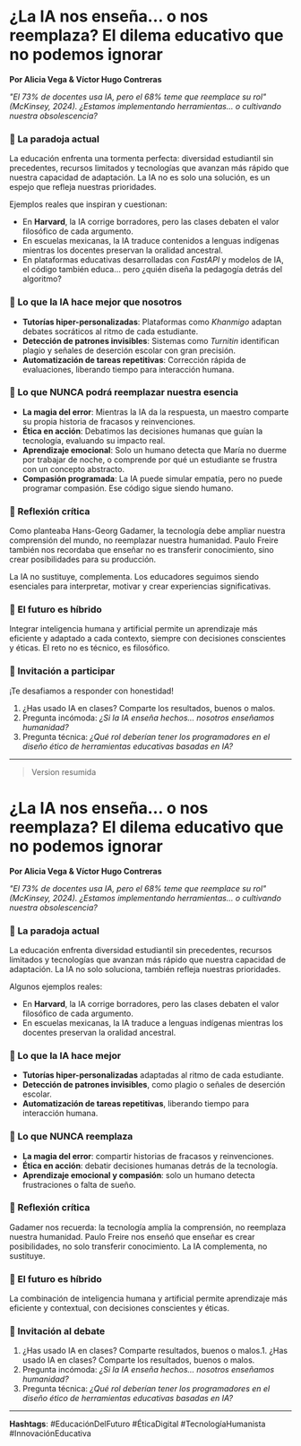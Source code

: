 # ¿La IA nos enseña… o nos reemplaza? El dilema educativo que no podemos ignorar

**Por Alicia Vega & Víctor Hugo Contreras**

*"El 73% de docentes usa IA, pero el 68% teme que reemplace su rol" (McKinsey, 2024). ¿Estamos implementando herramientas... o cultivando nuestra obsolescencia?*

### 🤯️ La paradoja actual

La educación enfrenta una tormenta perfecta: diversidad estudiantil sin precedentes, recursos limitados y tecnologías que avanzan más rápido que nuestra capacidad de adaptación. La IA no es solo una solución, es un espejo que refleja nuestras prioridades.

Ejemplos reales que inspiran y cuestionan:

* En **Harvard**, la IA corrige borradores, pero las clases debaten el valor filosófico de cada argumento.
* En escuelas mexicanas, la IA traduce contenidos a lenguas indígenas mientras los docentes preservan la oralidad ancestral.
* En plataformas educativas desarrolladas con *FastAPI* y modelos de IA, el código también educa… pero ¿quién diseña la pedagogía detrás del algoritmo?

### 🤖 Lo que la IA hace mejor que nosotros

* **Tutorías hiper-personalizadas**: Plataformas como *Khanmigo* adaptan debates socráticos al ritmo de cada estudiante.
* **Detección de patrones invisibles**: Sistemas como *Turnitin* identifican plagio y señales de deserción escolar con gran precisión.
* **Automatización de tareas repetitivas**: Corrección rápida de evaluaciones, liberando tiempo para interacción humana.

### 🌱 Lo que NUNCA podrá reemplazar nuestra esencia

* **La magia del error**: Mientras la IA da la respuesta, un maestro comparte su propia historia de fracasos y reinvenciones.
* **Ética en acción**: Debatimos las decisiones humanas que guían la tecnología, evaluando su impacto real.
* **Aprendizaje emocional**: Solo un humano detecta que María no duerme por trabajar de noche, o comprende por qué un estudiante se frustra con un concepto abstracto.
* **Compasión programada**: La IA puede simular empatía, pero no puede programar compasión. Ese código sigue siendo humano.

### 🧐 Reflexión crítica

Como planteaba Hans-Georg Gadamer, la tecnología debe ampliar nuestra comprensión del mundo, no reemplazar nuestra humanidad. Paulo Freire también nos recordaba que enseñar no es transferir conocimiento, sino crear posibilidades para su producción.

La IA no sustituye, complementa. Los educadores seguimos siendo esenciales para interpretar, motivar y crear experiencias significativas.

### 🌉 El futuro es híbrido

Integrar inteligencia humana y artificial permite un aprendizaje más eficiente y adaptado a cada contexto, siempre con decisiones conscientes y éticas. El reto no es técnico, es filosófico.

### 💬 Invitación a participar

¡Te desafiamos a responder con honestidad!

1. ¿Has usado IA en clases? Comparte los resultados, buenos o malos.
2. Pregunta incómoda: *¿Si la IA enseña hechos… nosotros enseñamos humanidad?*
3. Pregunta técnica: *¿Qué rol deberían tener los programadores en el diseño ético de herramientas educativas basadas en IA?*


------
>Version resumida

# ¿La IA nos enseña… o nos reemplaza? El dilema educativo que no podemos ignorar

**Por Alicia Vega & Víctor Hugo Contreras**

*"El 73% de docentes usa IA, pero el 68% teme que reemplace su rol" (McKinsey, 2024). ¿Estamos implementando herramientas… o cultivando nuestra obsolescencia?*

### 🤯️ La paradoja actual

La educación enfrenta diversidad estudiantil sin precedentes, recursos limitados y tecnologías que avanzan más rápido que nuestra capacidad de adaptación. La IA no solo soluciona, también refleja nuestras prioridades.

Algunos ejemplos reales:

* En **Harvard**, la IA corrige borradores, pero las clases debaten el valor filosófico de cada argumento.
* En escuelas mexicanas, la IA traduce a lenguas indígenas mientras los docentes preservan la oralidad ancestral.

### 🤖 Lo que la IA hace mejor

* **Tutorías hiper-personalizadas** adaptadas al ritmo de cada estudiante.
* **Detección de patrones invisibles**, como plagio o señales de deserción escolar.
* **Automatización de tareas repetitivas**, liberando tiempo para interacción humana.

### 🌱 Lo que NUNCA reemplaza

* **La magia del error**: compartir historias de fracasos y reinvenciones.
* **Ética en acción**: debatir decisiones humanas detrás de la tecnología.
* **Aprendizaje emocional y compasión**: solo un humano detecta frustraciones o falta de sueño.

### 🧐 Reflexión crítica

Gadamer nos recuerda: la tecnología amplía la comprensión, no reemplaza nuestra humanidad. Paulo Freire nos enseñó que enseñar es crear posibilidades, no solo transferir conocimiento. La IA complementa, no sustituye.

### 🌉 El futuro es híbrido

La combinación de inteligencia humana y artificial permite aprendizaje más eficiente y contextual, con decisiones conscientes y éticas.

### 💬️ Invitación al debate

1. ¿Has usado IA en clases? Comparte resultados, buenos o malos.1. ¿Has usado IA en clases? Comparte los resultados, buenos o malos.
2. Pregunta incómoda: *¿Si la IA enseña hechos… nosotros enseñamos humanidad?*
3. Pregunta técnica: *¿Qué rol deberían tener los programadores en el diseño ético de herramientas educativas basadas en IA?*

---

**Hashtags**:
#EducaciónDelFuturo #ÉticaDigital #TecnologíaHumanista #InnovaciónEducativa






<!--stackedit_data:
eyJoaXN0b3J5IjpbMTA5NDcxMTIyNiwyMTE5OTkwMDE1LC02Nj
U4OTM2MzNdfQ==
-->